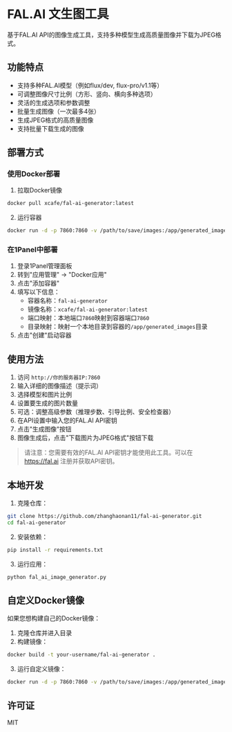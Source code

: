 # FAL.AI 文生图工具

基于FAL.AI API的图像生成工具，支持多种模型生成高质量图像并下载为JPEG格式。

## 功能特点

- 支持多种FAL.AI模型（例如flux/dev, flux-pro/v1.1等）
- 可调整图像尺寸比例（方形、竖向、横向多种选项）
- 灵活的生成选项和参数调整
- 批量生成图像（一次最多4张）
- 生成JPEG格式的高质量图像
- 支持批量下载生成的图像

## 部署方式

### 使用Docker部署

1. 拉取Docker镜像
```bash
docker pull xcafe/fal-ai-generator:latest
```

2. 运行容器
```bash
docker run -d -p 7860:7860 -v /path/to/save/images:/app/generated_images xcafe/fal-ai-generator:latest
```

### 在1Panel中部署

1. 登录1Panel管理面板
2. 转到"应用管理" -> "Docker应用"
3. 点击"添加容器"
4. 填写以下信息：
   - 容器名称：`fal-ai-generator`
   - 镜像名称：`xcafe/fal-ai-generator:latest`
   - 端口映射：本地端口`7860`映射到容器端口`7860`
   - 目录映射：映射一个本地目录到容器的`/app/generated_images`目录
5. 点击"创建"启动容器

## 使用方法

1. 访问 `http://你的服务器IP:7860`
2. 输入详细的图像描述（提示词）
3. 选择模型和图片比例
4. 设置要生成的图片数量
5. 可选：调整高级参数（推理步数、引导比例、安全检查器）
6. 在API设置中输入您的FAL.AI API密钥
7. 点击"生成图像"按钮
8. 图像生成后，点击"下载图片为JPEG格式"按钮下载

> 请注意：您需要有效的FAL.AI API密钥才能使用此工具。可以在 https://fal.ai 注册并获取API密钥。

## 本地开发

1. 克隆仓库：
```bash
git clone https://github.com/zhanghaonan11/fal-ai-generator.git
cd fal-ai-generator
```

2. 安装依赖：
```bash
pip install -r requirements.txt
```

3. 运行应用：
```bash
python fal_ai_image_generator.py
```

## 自定义Docker镜像

如果您想构建自己的Docker镜像：

1. 克隆仓库并进入目录
2. 构建镜像：
```bash
docker build -t your-username/fal-ai-generator .
```

3. 运行自定义镜像：
```bash
docker run -d -p 7860:7860 -v /path/to/save/images:/app/generated_images your-username/fal-ai-generator
```

## 许可证

MIT 